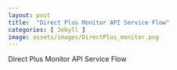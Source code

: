 ```yaml
---
layout: post
title:  "Direct Plus Monitor API Service Flow"
categories: [ Jekyll ]
image: assets/images/DirectPlus_monitor.png
---
```

Direct Plus Monitor API Service Flow

